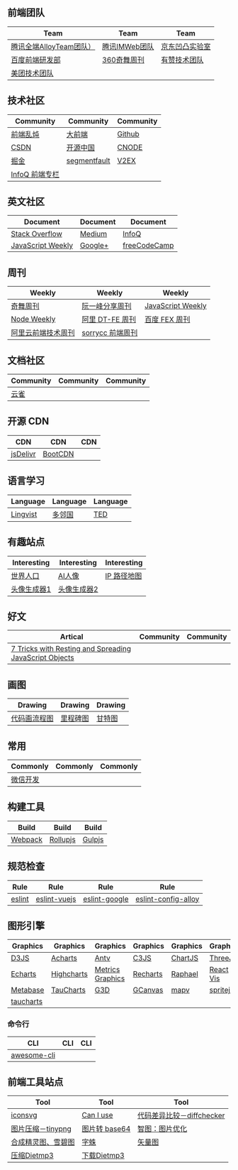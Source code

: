 ## 前端团队

Team | Team | Team
--- | --- | ---
[腾讯全端AlloyTeam团队）](http://www.alloyteam.com) | [腾讯IMWeb团队](http://imweb.io) | [京东凹凸实验室](https://aotu.io)
[百度前端研发部](http://fex.baidu.com) | [360奇舞周刊](https://weekly.75team.com)  | [有赞技术团队](https://tech.youzan.com)
[美团技术团队](https://tech.meituan.com) |  | 

## 技术社区

Community | Community | Community
--- | --- | ---
[前端乱炖](http://www.html-js.com) | [大前端](http://www.daqianduan.com) | [Github](https://github.com) 
[CSDN](http://www.csdn.net) | [开源中国](https://www.oschina.net) | [CNODE](https://cnodejs.org)
[掘金](https://juejin.im) | [segmentfault](https://segmentfault.com) | [V2EX](https://www.v2ex.com)
[InfoQ 前端专栏](https://www.infoq.cn/topic/33) | | 


## 英文社区

Document | Document | Document
--- | --- | ---
[Stack Overflow](https://stackoverflow.com) | [Medium](https://medium.com/) | [InfoQ](https://www.infoq.com/)
[JavaScript Weekly](https://javascriptweekly.com/issues) | [Google+](https://plus.google.com/) | [freeCodeCamp](https://medium.freecodecamp.org/)


## 周刊

Weekly | Weekly | Weekly
--- | --- | ---
[奇舞周刊](https://weekly.75team.com) | [阮一峰分享周刊](https://github.com/ruanyf/weekly) | [JavaScript Weekly](https://javascriptweekly.com/latest)
[Node Weekly](https://nodeweekly.com/latest) | [阿里 DT-FE 周刊](https://github.com/dt-fe/weekly) | [百度 FEX 周刊](http://fex.baidu.com/weekly/) |
[阿里云前端技术周刊](https://github.com/aliyunfe/weekly) | [sorrycc 前端周刊](https://github.com/sorrycc/weekly) |


## 文档社区

Community | Community | Community
--- | --- | ---
[云雀](https://www.yuque.com/) | |

## 开源 CDN

CDN | CDN | CDN
--- | --- | ---
[jsDelivr](https://www.jsdelivr.com/) | [BootCDN](https://www.bootcdn.cn/) |


## 语言学习

Language | Language | Language
--- | --- | ---
[Lingvist](http://www.lingvist.com) | [多邻国](http://www.duolingo.cn/) | [TED](https://www.ted.com/)


## 有趣站点

Interesting | Interesting | Interesting
--- | --- | ---
[世界人口](https://countrymeters.info/cn/World) | [AI人像](https://thispersondoesnotexist.com) | [IP 路径地图](https://tools.ipip.net/traceroute.php) |
[头像生成器1](https://getavataaars.com) | [头像生成器2](https://friendlyfaces.co) |

## 好文

Artical | Community | Community
--- | --- | ---
[7 Tricks with Resting and Spreading JavaScript Objects](https://blog.bitsrc.io/6-tricks-with-resting-and-spreading-javascript-objects-68d585bdc83) | |


## 画图

Drawing | Drawing | Drawing
--- | --- | ---
[代码画流程图](https://code2flow.com) | [里程碑图](https://time.graphics/) | [甘特图](https://app.geeseteam.com/)

## 常用

Commonly | Commonly | Commonly
--- | --- | ---
[微信开发](https://github.com/unclay/wechat-doc) | |


## 构建工具

Build  | Build  | Build
--- | --- | ---
[Webpack](https://github.com/unclay/doc/blob/master/webpack.md) | [Rollupjs](https://www.rollupjs.com/) | [Gulpjs](https://www.gulpjs.com.cn/)

## 规范检查

Rule | Rule | Rule | Rule
--- | --- | --- | ---
[eslint](http://eslint.cn/docs/rules/) | [eslint-vuejs](https://eslint.vuejs.org/rules/) | [eslint-google](https://github.com/google/eslint-config-google) | [eslint-config-alloy](https://github.com/AlloyTeam/eslint-config-alloy)

## 图形引擎

Graphics | Graphics | Graphics | Graphics | Graphics | Graphics
--- | --- | --- | --- | --- | --- 
[D3JS](https://github.com/d3/d3/) | [Acharts](http://acharts.github.io/) | [Antv](https://antv.alipay.com/zh-cn/index.html) | [C3JS](https://c3js.org/) | [ChartJS](https://www.chartjs.org/) | [ThreeJS](https://github.com/mrdoob/three.js/)
[Echarts](https://github.com/apache/incubator-echarts) | [Highcharts](https://www.highcharts.com/) | [Metrics Graphics](https://github.com/metricsgraphics/metrics-graphics) | [Recharts](https://github.com/recharts/recharts) | [Raphael](https://github.com/DmitryBaranovskiy/raphael) | [React Vis](https://github.com/uber/react-vis)
[Metabase](https://github.com/metabase/metabase) | [TauCharts](https://github.com/TargetProcess/tauCharts) | [G3D](https://alibaba.github.io/G3D/) | [GCanvas](https://github.com/alibaba/GCanvas) | [mapv](https://mapv.baidu.com/) | [spritejs](http://spritejs.org/)
[taucharts](https://taucharts.com/) | | | | |

### 命令行

CLI | CLI | CLI
--- | --- | ---
[awesome-cli](https://github.com/unclay/awesome-cli) | |

## 前端工具站点

Tool | Tool | Tool
--- | --- | ---
[iconsvg](https://iconsvg.xyz/) | [Can I use](http://caniuse.com/) | [代码差异比较－diffchecker](https://www.diffchecker.com) 
[图片压缩－tinypng](https://tinypng.com/) | [图片转 base64](http://tool.css-js.com/base64.html) | [智图：图片优化](http://zhitu.isux.us) 
[合成精灵图、雪碧图](http://alloyteam.github.io/gopng/) | [字蛛](http://font-spider.org/) | [矢量图](http://www.iconfont.cn/)
[压缩Dietmp3](http://www.softpedia.com/get/Multimedia/Audio/Audio-Convertors/DietMP3.shtml) | [下载Dietmp3](http://pan.baidu.com/s/1i4ozMrr) |
